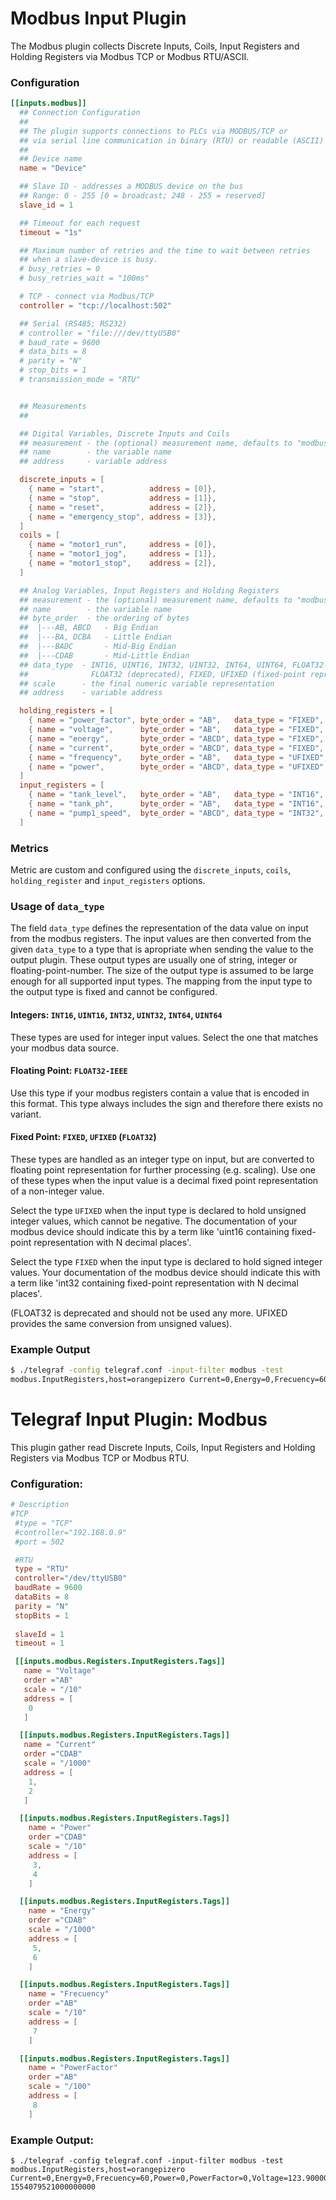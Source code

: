 # Modbus Input Plugin

The Modbus plugin collects Discrete Inputs, Coils, Input Registers and Holding
Registers via Modbus TCP or Modbus RTU/ASCII.

### Configuration

```toml
[[inputs.modbus]]
  ## Connection Configuration
  ##
  ## The plugin supports connections to PLCs via MODBUS/TCP or
  ## via serial line communication in binary (RTU) or readable (ASCII) encoding
  ##
  ## Device name
  name = "Device"

  ## Slave ID - addresses a MODBUS device on the bus
  ## Range: 0 - 255 [0 = broadcast; 248 - 255 = reserved]
  slave_id = 1

  ## Timeout for each request
  timeout = "1s"

  ## Maximum number of retries and the time to wait between retries
  ## when a slave-device is busy.
  # busy_retries = 0
  # busy_retries_wait = "100ms"

  # TCP - connect via Modbus/TCP
  controller = "tcp://localhost:502"

  ## Serial (RS485; RS232)
  # controller = "file:///dev/ttyUSB0"
  # baud_rate = 9600
  # data_bits = 8
  # parity = "N"
  # stop_bits = 1
  # transmission_mode = "RTU"


  ## Measurements
  ##

  ## Digital Variables, Discrete Inputs and Coils
  ## measurement - the (optional) measurement name, defaults to "modbus"
  ## name        - the variable name
  ## address     - variable address

  discrete_inputs = [
    { name = "start",          address = [0]},
    { name = "stop",           address = [1]},
    { name = "reset",          address = [2]},
    { name = "emergency_stop", address = [3]},
  ]
  coils = [
    { name = "motor1_run",     address = [0]},
    { name = "motor1_jog",     address = [1]},
    { name = "motor1_stop",    address = [2]},
  ]

  ## Analog Variables, Input Registers and Holding Registers
  ## measurement - the (optional) measurement name, defaults to "modbus"
  ## name        - the variable name
  ## byte_order  - the ordering of bytes
  ##  |---AB, ABCD   - Big Endian
  ##  |---BA, DCBA   - Little Endian
  ##  |---BADC       - Mid-Big Endian
  ##  |---CDAB       - Mid-Little Endian
  ## data_type  - INT16, UINT16, INT32, UINT32, INT64, UINT64, FLOAT32-IEEE (the IEEE 754 binary representation)
  ##              FLOAT32 (deprecated), FIXED, UFIXED (fixed-point representation on input)
  ## scale      - the final numeric variable representation
  ## address    - variable address

  holding_registers = [
    { name = "power_factor", byte_order = "AB",   data_type = "FIXED", scale=0.01,  address = [8]},
    { name = "voltage",      byte_order = "AB",   data_type = "FIXED", scale=0.1,   address = [0]},
    { name = "energy",       byte_order = "ABCD", data_type = "FIXED", scale=0.001, address = [5,6]},
    { name = "current",      byte_order = "ABCD", data_type = "FIXED", scale=0.001, address = [1,2]},
    { name = "frequency",    byte_order = "AB",   data_type = "UFIXED", scale=0.1,  address = [7]},
    { name = "power",        byte_order = "ABCD", data_type = "UFIXED", scale=0.1,  address = [3,4]},
  ]
  input_registers = [
    { name = "tank_level",   byte_order = "AB",   data_type = "INT16",   scale=1.0,     address = [0]},
    { name = "tank_ph",      byte_order = "AB",   data_type = "INT16",   scale=1.0,     address = [1]},
    { name = "pump1_speed",  byte_order = "ABCD", data_type = "INT32",   scale=1.0,     address = [3,4]},
  ]
```

### Metrics

Metric are custom and configured using the `discrete_inputs`, `coils`,
`holding_register` and `input_registers` options.

### Usage of `data_type`

The field `data_type` defines the representation of the data value on input from the modbus registers.
The input values are then converted from the given `data_type` to a type that is apropriate when
sending the value to the output plugin. These output types are usually one of string, 
integer or floating-point-number. The size of the output type is assumed to be large enough
for all supported input types. The mapping from the input type to the output type is fixed
and cannot be configured.

#### Integers: `INT16`, `UINT16`, `INT32`, `UINT32`, `INT64`, `UINT64`

These types are used for integer input values. Select the one that matches your modbus data source.

#### Floating Point: `FLOAT32-IEEE`

Use this type if your modbus registers contain a value that is encoded in this format. This type
always includes the sign and therefore there exists no variant.

#### Fixed Point: `FIXED`, `UFIXED` (`FLOAT32`)

These types are handled as an integer type on input, but are converted to floating point representation
for further processing (e.g. scaling). Use one of these types when the input value is a decimal fixed point
representation of a non-integer value. 

Select the type `UFIXED` when the input type is declared to hold unsigned integer values, which cannot
be negative. The documentation of your modbus device should indicate this by a term like
'uint16 containing fixed-point representation with N decimal places'.

Select the type `FIXED` when the input type is declared to hold signed integer values. Your documentation
of the modbus device should indicate this with a term like 'int32 containing fixed-point representation
with N decimal places'.

(FLOAT32 is deprecated and should not be used any more. UFIXED provides the same conversion
from unsigned values).

### Example Output

```sh
$ ./telegraf -config telegraf.conf -input-filter modbus -test
modbus.InputRegisters,host=orangepizero Current=0,Energy=0,Frecuency=60,Power=0,PowerFactor=0,Voltage=123.9000015258789 1554079521000000000
```
# Telegraf Input Plugin: Modbus

This plugin gather read Discrete Inputs, Coils, Input Registers and Holding Registers via Modbus TCP or Modbus RTU.

### Configuration:

```toml
# Description
#TCP
 #type = "TCP"
 #controller="192.168.0.9"
 #port = 502

 #RTU
 type = "RTU"
 controller="/dev/ttyUSB0"
 baudRate = 9600
 dataBits = 8
 parity = "N"
 stopBits = 1
 
 slaveId = 1
 timeout = 1

 [[inputs.modbus.Registers.InputRegisters.Tags]]
   name = "Voltage"
   order ="AB"	
   scale = "/10"
   address = [
    0      
   ]

  [[inputs.modbus.Registers.InputRegisters.Tags]]
   name = "Current"
   order ="CDAB"	
   scale = "/1000"
   address = [
    1,
    2
   ]

  [[inputs.modbus.Registers.InputRegisters.Tags]]
    name = "Power"
    order ="CDAB"	
    scale = "/10"
    address = [
     3,
     4      
    ]

  [[inputs.modbus.Registers.InputRegisters.Tags]]
    name = "Energy"
    order ="CDAB"	
    scale = "/1000"
    address = [
     5,
     6      
    ]

  [[inputs.modbus.Registers.InputRegisters.Tags]]
    name = "Frecuency"
    order ="AB"	
    scale = "/10"
    address = [
     7
    ]

  [[inputs.modbus.Registers.InputRegisters.Tags]]
    name = "PowerFactor"
    order ="AB"	
    scale = "/100"
    address = [
     8
    ]
```
### Example Output:

```
$ ./telegraf -config telegraf.conf -input-filter modbus -test
modbus.InputRegisters,host=orangepizero Current=0,Energy=0,Frecuency=60,Power=0,PowerFactor=0,Voltage=123.9000015258789 1554079521000000000
```